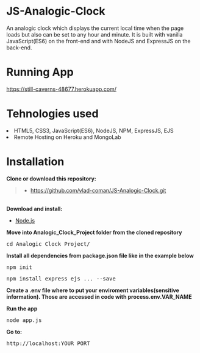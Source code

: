 # JS-Analogic-Clock
An analogic clock which displays the current local time when the page loads but also can be set to any hour and minute. It is built  with vanilla JavaScript(ES6) on the front-end and with NodeJS and ExpressJS on the back-end.

# Running App
https://still-caverns-48677.herokuapp.com/

# Tehnologies used
<li>HTML5, CSS3, JavaScript(ES6), NodeJS, NPM, ExpressJS, EJS</li>
<li>Remote Hosting on Heroku and MongoLab</li>

# Installation

<b>Clone or download this repository:</b></br>
> - https://github.com/vlad-coman/JS-Analogic-Clock.git
</br>
<b>Download and install:</b></br>
<ul>
  <li><a href="https://nodejs.org/en/download/">Node.js</a></li>
</ul>
<b>Move into Analogic_Clock_Project folder from the cloned repository</b>
<pre>cd Analogic_Clock_Project/
</pre>
<b>Install all dependencies from package.json file like in the example below</b></br>
<pre>npm init</pre>
<pre>npm install express ejs ... --save</pre>
<p><b>Create a .env file where to put your enviroment variables(sensitive information). Those are accessed in code with process.env.VAR_NAME</b></p> 

<b>Run the app</b></br>
<pre>node app.js</pre>
<b>Go to:</b></br>
<pre>http://localhost:YOUR_PORT</pre>

